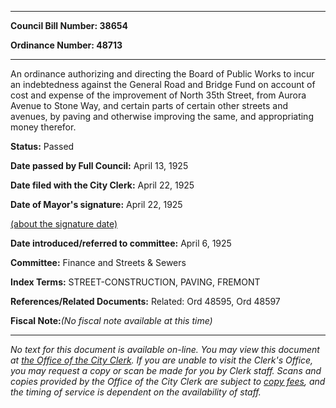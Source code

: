 

********

**Council Bill Number: 38654**
   
**Ordinance Number: 48713**
********

 An ordinance authorizing and directing the Board of Public Works to incur an indebtedness against the General Road and Bridge Fund on account of cost and expense of the improvement of North 35th Street, from Aurora Avenue to Stone Way, and certain parts of certain other streets and avenues, by paving and otherwise improving the same, and appropriating money therefor.

**Status:** Passed
   
**Date passed by Full Council:** April 13, 1925
   
**Date filed with the City Clerk:** April 22, 1925
   
**Date of Mayor's signature:** April 22, 1925
   
[(about the signature date)](/~public/approvaldate.htm)
   
   
   
**Date introduced/referred to committee:** April 6, 1925
   
**Committee:** Finance and Streets & Sewers
   
   
**Index Terms:** STREET-CONSTRUCTION, PAVING, FREMONT

**References/Related Documents:** Related: Ord 48595, Ord 48597

**Fiscal Note:**_(No fiscal note available at this time)_
********

_No text for this document is available on-line. You may view this document at [the Office of the City Clerk](http://www.seattle.gov/leg/clerk/contactUs.htm). If you are unable to visit the Clerk's Office, you may request a copy or scan be made for you by Clerk staff. Scans and copies provided by the Office of the City Clerk are subject to [copy fees](http://clerk.seattle.gov/~public/clerkfees.htm), and the timing of service is dependent on the availability of staff._

